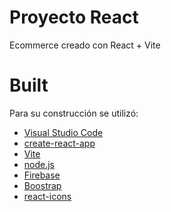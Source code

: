 # Proyecto React

Ecommerce creado con React + Vite

# Built

Para su construcción se utilizó:
- [Visual Studio Code] 
- [create-react-app] 
- [Vite] 
- [node.js] 
- [Firebase] 
- [Boostrap] 
- [react-icons] 


[Vite]: <https://vitejs.dev/guide/>
[node.js]: <http://nodejs.org>
[create-react-app]: <https://create-react-app.dev/>
[Firebase]: <https://firebase.google.com/?hl=es-419>
[react-icons]: <https://react-icons.github.io/react-icons/>
[Visual Studio Code]: <https://code.visualstudio.com/download>
[Boostrap]: <https://getbootstrap.com/docs/5.2/getting-started/download/>
